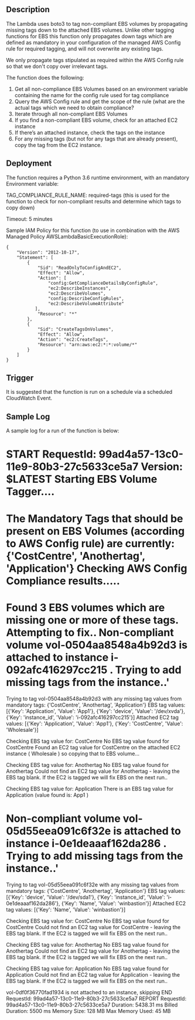 

## Description
The Lambda uses boto3 to tag non-compliant EBS volumes by propagating missing tags down to the attached EBS volumes.
Unlike other tagging functions for EBS this function only propagates down tags which are defined as mandatory in your configuration of the managed AWS Config rule for required tagging, and will not overwrite any existing tags.  

We only propagate tags stipulated as required within the AWS Config rule so that we don't copy over irrelevant tags.

The function does the following:

1. Get all non-compliance EBS Volumes based on an environment variable containing the name for the config rule used for tag compliance
2. Query the AWS Config rule and get the scope of the rule (what are the actual tags which we need to obtain compliance?
3. Iterate through all non-compliant EBS Volumes
4. If you find a non-compliant EBS volume, check for an attached EC2 instance
5. If there’s an attached instance, check the tags on the instance
6. For any missing tags (but not for any tags that are already present), copy the tag from the EC2 instance.


## Deployment
The function requires a Python 3.6 runtime environment, with an mandatory Environment variable:

TAG_COMPLIANCE_RULE_NAME:  required-tags (this is used for the function to check for non-compliant results and determine which tags to copy down)

Timeout: 5 minutes

Sample IAM Policy for this function (to use in combination with the AWS Managed Policy AWSLambdaBasicExecutionRole):
```
{
    "Version": "2012-10-17",
    "Statement": [
        {
            "Sid": "ReadOnlyToConfigAndEC2",
            "Effect": "Allow",
            "Action": [
                "config:GetComplianceDetailsByConfigRule",
                "ec2:DescribeInstances",
                "ec2:DescribeVolumes",
                "config:DescribeConfigRules",
                "ec2:DescribeVolumeAttribute"
           ],
            "Resource": "*"
        },
        {
            "Sid": "CreateTagsOnVolumes",
            "Effect": "Allow",
            "Action": "ec2:CreateTags",
            "Resource": "arn:aws:ec2:*:*:volume/*"
        }
    ]
}
```

## Trigger
It is suggested that the function is run on a schedule via a scheduled CloudWatch Event.

## Sample Log
A sample log for a run of the function is below:


START RequestId: 99ad4a57-13c0-11e9-80b3-27c5633ce5a7 Version: $LATEST
Starting EBS Volume Tagger....
==================================
The Mandatory Tags that should be present on EBS Volumes (according to AWS Config rule) are currently: {'CostCentre', 'Anothertag', 'Application'}
Checking AWS Config Compliance results.....
================================================
Found 3 EBS volumes which are missing one or more of these tags. Attempting to fix..
Non-compliant volume vol-0504aa8548a4b92d3 is attached to instance i-092afc416297cc215 . Trying to add missing tags from the instance..'
==================================
Trying to tag vol-0504aa8548a4b92d3 with any missing tag values from mandatory tags: {'CostCentre', 'Anothertag', 'Application'}
EBS tag values: [{'Key': 'Application', 'Value': 'App1'}, {'Key': 'device', 'Value': '/dev/xvda'}, {'Key': 'instance_id', 'Value': 'i-092afc416297cc215'}]
Attached EC2 tag values: [{'Key': 'Application', 'Value': 'App1'}, {'Key': 'CostCentre', 'Value': 'Wholesale'}]

Checking EBS tag value for: CostCentre
No EBS tag value found for CostCentre
Found an EC2 tag value for CostCentre on the attached EC2 instance ( Wholesale ) so copying that to EBS volume...

Checking EBS tag value for: Anothertag
No EBS tag value found for Anothertag
Could not find an EC2 tag value for Anothertag - leaving the EBS tag blank. If the EC2 is tagged we will fix EBS on the next run..

Checking EBS tag value for: Application
There is an EBS tag value for Application (value found is: App1 )

Non-compliant volume vol-05d55eea091c6f32e is attached to instance i-0e1deaaaf162da286 . Trying to add missing tags from the instance..'
==================================
Trying to tag vol-05d55eea091c6f32e with any missing tag values from mandatory tags: {'CostCentre', 'Anothertag', 'Application'}
EBS tag values: [{'Key': 'device', 'Value': '/dev/sda1'}, {'Key': 'instance_id', 'Value': 'i-0e1deaaaf162da286'}, {'Key': 'Name', 'Value': 'winbastion'}]
Attached EC2 tag values: [{'Key': 'Name', 'Value': 'winbastion'}]

Checking EBS tag value for: CostCentre
No EBS tag value found for CostCentre
Could not find an EC2 tag value for CostCentre - leaving the EBS tag blank. If the EC2 is tagged we will fix EBS on the next run..

Checking EBS tag value for: Anothertag
No EBS tag value found for Anothertag
Could not find an EC2 tag value for Anothertag - leaving the EBS tag blank. If the EC2 is tagged we will fix EBS on the next run..

Checking EBS tag value for: Application
No EBS tag value found for Application
Could not find an EC2 tag value for Application - leaving the EBS tag blank. If the EC2 is tagged we will fix EBS on the next run..

vol-0df0f36770fad1934 is not attached to an instance, skipping
END RequestId: 99ad4a57-13c0-11e9-80b3-27c5633ce5a7
REPORT RequestId: 99ad4a57-13c0-11e9-80b3-27c5633ce5a7	Duration: 5438.31 ms	Billed Duration: 5500 ms Memory Size: 128 MB	Max Memory Used: 45 MB	

 
